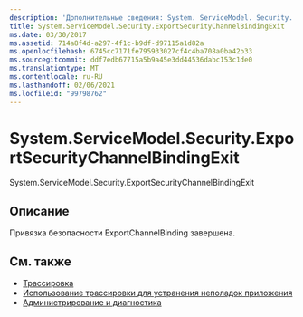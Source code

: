 ```yaml
---
description: 'Дополнительные сведения: System. ServiceModel. Security. Експортсекуритичаннелбиндинжексит'
title: System.ServiceModel.Security.ExportSecurityChannelBindingExit
ms.date: 03/30/2017
ms.assetid: 714a8f4d-a297-4f1c-b9df-d97115a1d82a
ms.openlocfilehash: 6745cc7171fe795933027cf4c4ba708a0ba42b33
ms.sourcegitcommit: ddf7edb67715a5b9a45e3dd44536dabc153c1de0
ms.translationtype: MT
ms.contentlocale: ru-RU
ms.lasthandoff: 02/06/2021
ms.locfileid: "99798762"
---
```

# <a name="systemservicemodelsecurityexportsecuritychannelbindingexit"></a>System.ServiceModel.Security.ExportSecurityChannelBindingExit

System.ServiceModel.Security.ExportSecurityChannelBindingExit  
  
## <a name="description"></a>Описание  

 Привязка безопасности ExportChannelBinding завершена.  
  
## <a name="see-also"></a>См. также

- [Трассировка](index.md)
- [Использование трассировки для устранения неполадок приложения](using-tracing-to-troubleshoot-your-application.md)
- [Администрирование и диагностика](../index.md)
